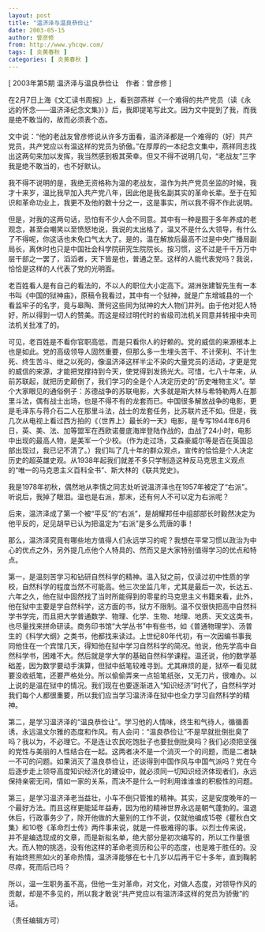 ```yaml
---
layout: post
title: "温济泽与温良恭俭让"
date: 2003-05-15
author: 曾彦修
from: http://www.yhcqw.com/
tags: [ 炎黄春秋 ]
categories: [ 炎黄春秋 ]
---
```



[ 2003年第5期 温济泽与温良恭俭让　作者：曾彦修 ]


在2月7日上海《文汇读书周报》上，看到邵燕祥《一个难得的共产党员（读《永远的怀念——温济泽纪念文集》）》后，我即提笔写此文。因为文中提到了我，而我是绝不敢当的，故而必须表个态。


文中说：“他的老战友曾彦修说从许多方面看，温济泽都是一个难得的（好）共产党员，共产党应以有温这样的党员为骄傲。”在厚厚的一本纪念文集中，燕祥同志找出这两句来加以发挥，我当然感到极其荣幸。但又不得不说明几句，“老战友”三字我是绝不敢当的，也不好默认。


我不得不说明的是，我绝无资格称为温的老战友，温作为共产党员坐监的时候，我才十来岁，温比我早加入共产党八年，因此他是我名副其实的革命长辈。至于在知识和革命功业上，我更不及他的数十分之一，这是事实，所以我不得不作此说明。


但是，对我的这两句话，恐怕有不少人会不同意。其中有一种是囿于多年养成的老观念，甚至会嘲笑以至愤怒地说，我说的太出格了，温又不是什么大领导，有什么了不得呢，你这话也未免口气太大了。是的，温在解放后最高不过是中央广播局副局长，离休时也只是中国社会科学院研究生院院长。按习惯，这不过是千千万万中层干部之一罢了，滔滔者，天下皆是也，普通之至。这样的人能代表党吗？我说，恰恰是这样的人代表了党的光明面。


老百姓看人是有自己的看法的，不以人的职位大小定高下。湖洲张建智先生有一本书叫《中国的狱神庙》，原稿令我看过，其中有一个狱神，就是广东增城县的一个看监牢子的名字，竟与皋陶、萧何这些同为狱神的大人物们并列。由于他对犯人特好，所以得到一切人的赞美。而这是经过明代时的省级司法机关同意并转报中央司法机关批准了的。


可见，老百姓是不看你官职高低，而是只看你人的好赖的。党的威信的来源根本上也是如此。党的高级领导人固然重要，但那么多一生埋头苦干、不计荣利、不计生死、终生苦斗、继之以死的，像温济泽这样半尘不染的大量党员的活动，才更是党的威信的来源，才能把党撑持到今天，使党得到发扬光大。可惜，七八十年来，从前苏联起，就把历史颠倒了，我们学习的全是个人决定历史的“历史唯物主义”。举个大家眼见的通俗例子：苏德战争的苏联电影，大多就是斯大林与希特勒两人在那里斗法，偶有战士出场，也是不得不有的龙套而已。中国很多解放战争的电影，更是毛泽东与蒋介石二人在那里斗法，战士的龙套任务，比苏联片还不如。但是，我几次从电视上看过西方拍的《（世界上）最长的一天》电影，是专写1944年6月6日，英、美、法、加等盟军在西欧诺曼底海岸登陆作战的，血战了24小时，电影中出现的最高人物，是美军一个少校。（作为走过场，艾森豪威尔等是否在英国总部出现过，我已记不清了。）我们叫了几十年的群众观点，宣传的恰恰是个人决定历史的超英雄史观。从1938年起我们就差不多只学制造这种反马克思主义观点的“唯一的马克思主义百科全书”、斯大林的《联共党史》。

我是1978年初秋，偶然地从李慎之同志处听说温济泽也在1957年被定了“右派”。听说后，我掉了眼泪。温也是右派，那末，还有何人不可以定为右派呢？

后来，温济泽成了第一个被“平反”的“右派”，是胡耀邦任中组部部长时毅然决定为他平反的，足见胡早已认为把温定为“右派”是多么荒唐的事！

那么，温济泽究竟有哪些地方值得人们永远学习的呢？我想在平常习惯以政治为中心的优点之外，另外提几点他个人特具的、然而又是大家特别值得学习的优点和特点。


第一，是温刻苦学习和钻研自然科学的精神。温入狱之前，仅读过初中性质的学校，自然科学的程度当然不可能高。他三次坐监几年，尤其是最后一次，长达五、六年之久，他在狱中固然找了当时所能得到的零星的马克思主义书籍来看，此外，他在狱中主要是学自然科学，这方面的书，狱方不限制。温不仅很快把高中自然科学书学完，而且把大学普通数学、物理、化学、生物、地理、地质、天文这类书，也尽量找来拼命研读。商务印书馆“大学丛书”中有些书，如《普通物理学》、汤普生的《科学大纲》之类书，他都找来读过。上世纪80年代初，有一次因编书事我同他住在一个宾馆几天，得知他在狱中学习自然科学的简况。他说，他先学高中自然科学书，困难不大。然后就是学大学的基础自然科学课程。温还说，他的数学基础差，因为数学要动手演算，但狱中纸笔较难寻到。尤其麻烦的是，狱卒一看见就要没收纸笔，还要严格处分。所以偷偷弄来一点铅笔纸张，又无刀片，很难办。以上说的是温在狱中的情况。我们现在也要逐渐进入“知识经济”时代了，自然科学对我们每个人都很重要，所以我们应当学习温济泽在狱中也全力学习自然科学的精神。


第二，是学习温济泽的“温良恭俭让”。学习他的人情味，终生和气待人，循循善诱，永远温文尔雅的态度和作风。有人会问：“温良恭俭让”不是早就批倒批臭了吗？我以为，不必理它。不是连让农民吃饱肚子也要批倒批臭吗？我们必须把坚强的党性与美丽的人性结合在一起。这两者决不是一个消灭一个的问题，而是二者缺一不可的问题。如果消灭了温良恭俭让，还谈得到中国作风与中国气派吗？党在今后逐步走上领导高度知识经济化的建设中，就必须同一切知识经济体现者们，永远保持亲密无间，情如一家的关系，而决不是什么一时利用谁谁谁的积极性的问题。


第三，是学习温济泽老当益壮，小车不倒只管推的精神。其实，这是安度晚年的一个最好方法。而且这样更能延年益寿，因为他的精神世界永远是朝气蓬勃的。温退休后，行政事务少了，除开他做的大量别的工作不说，仅就他编成15卷《瞿秋白文集》和10卷《革命烈士传》两件事来说，就是一件极难得的事。以烈士传来说，并不是编选现成的文章，而是新拟名单，绝大部分是初次编写的，所以工作量很大。而人物的挑选，没有他这样的革命老资历和公平的态度，也是难于胜任的。没有始终熊熊如火的革命热情，温济泽能够在七十几岁以后再干它十多年，直到鞠躬尽瘁，死而后已吗？

所以，温一生职务虽不高，但他一生对革命，对文化，对做人态度，对领导作风的贡献，却是不多见的，所以我才敢说“共产党应以有温济泽这样的党员为骄傲”的话。

（责任编辑方可）



